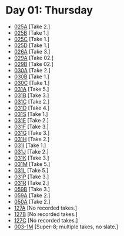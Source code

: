 # Day 01: Thursday

* [025A](025A--Take02--.md) [Take 2.]
* [025B](025B--Take01--.md) [Take 1.]
* [025C](025C--Take01--.md) [Take 1.]
* [025D](025D--Take01--.md) [Take 1.]
* [026A](026A--Take03--.md) [Take 3.]
* [029A](029A--Take02--.md) [Take 02.]
* [029B](029B--Take02--.md) [Take 02.]
* [030A](030A--Take02--.md) [Take 2.]
* [030B](030B--Take01--.md) [Take 1.]
* [030C](030C--Take01--.md) [Take 1.]
* [031A](031A--Take05--.md) [Take 5.]
* [031B](031B--Take03--.md) [Take 3.]
* [031C](031C--Take02--.md) [Take 2.]
* [031D](031D--Take04--.md) [Take 4.]
* [031S](031S--Take01--.md) [Take 1.]
* [031E](031E--Take02--.md) [Take 2.]
* [031F](031F--Take03--.md) [Take 3.]
* [031G](031G--Take03--.md) [Take 3.]
* [031H](031H--Take02--.md) [Take 2.]
* [031I](031I--Take01--.md) [Take 1.]
* [031J](031J--Take02--.md) [Take 2.]
* [031K](031K--Take03--.md) [Take 3.]
* [031M](031M--Take05--.md) [Take 5.]
* [031L](031L--Take05--.md) [Take 5.]
* [031P](031P--Take03--.md) [Take 3.]
* [031R](031R--Take02--.md) [Take 2.]
* [059B](059B--Take03--.md) [Take 3.]
* [059A](059A--Take02--.md) [Take 2.]
* [050A](050A--Take02--.md) [Take 2.]
* [127A](127A--FoundFootage--.md) [No recorded takes.]
* [127B](127B--FoundFootage--.md) [No recorded takes.]
* [127C](127C.md) [No recorded takes.]
* [003-1M](003-1M.md) [Super-8; multiple takes, no slate.]
